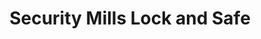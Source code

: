 ---
title: "Security Mills Lock and Safe"
url: /arriba/security-mills-lock-and-safe/
shop: locksmith
---